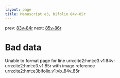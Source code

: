 ```yaml
---
layout: page
title: Manuscript e3, bifolio 84v-85r
---
```


prev: [83v-84r](../83v-84r/) next: [85v-86r](../85v-86r/)

# Bad data

Unable to format page for line urn:cite2:hmt:e3.v1:84v-urn:cite2:hmt:e3.v1:85r with image reference urn:cite2:hmt:e3bifolio.v1:vb_84v_85r

